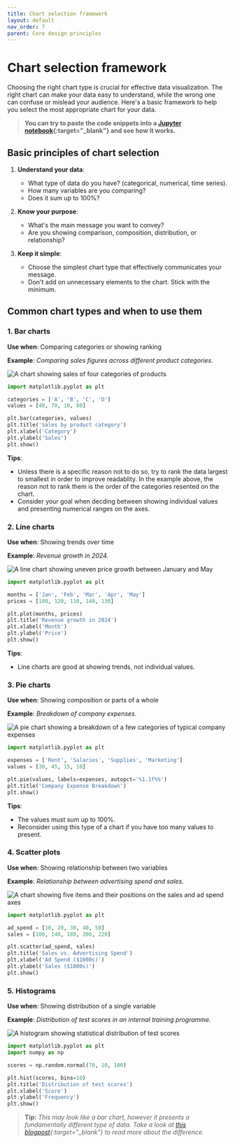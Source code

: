 ```yaml
---
title: Chart selection framework
layout: default
nav_order: 7
parent: Core design principles
---
```

# Chart selection framework

Choosing the right chart type is crucial for effective data visualization. The right chart can make your data easy to understand, while the wrong one can confuse or mislead your audience. Here's a basic framework to help you select the most appropriate chart for your data.

> **You can try to paste the code snippets into a [Jupyter notebook](https://colab.research.google.com){:target="_blank"} and see how it works.**

## Basic principles of chart selection

1. **Understand your data**: 
   - What type of data do you have? (categorical, numerical, time series).
   - How many variables are you comparing?
   - Does it sum up to 100%?

2. **Know your purpose**:
   - What's the main message you want to convey?
   - Are you showing comparison, composition, distribution, or relationship?

3. **Keep it simple**:
   - Choose the simplest chart type that effectively communicates your message.
   - Don't add on unnecessary elements to the chart. Stick with the minimum.

## Common chart types and when to use them

### 1. Bar charts
**Use when**: Comparing categories or showing ranking

**Example**: *Comparing sales figures across different product categories.*

![A chart showing sales of four categories of products](https://github.com/goooral/data_visualization_with_python/blob/main/images/chart1.png?raw=true)

```python
import matplotlib.pyplot as plt

categories = ['A', 'B', 'C', 'D']
values = [40, 70, 10, 80]

plt.bar(categories, values)
plt.title('Sales by product category')
plt.xlabel('Category')
plt.ylabel('Sales')
plt.show()
```

**Tips**:
- Unless there is a specific reason not to do so, try to rank the data largest to smallest in order to improve readablity. In the example above, the reason not to rank them is the order of the categories resented on the chart.
- Consider your goal when decding between showing individual values and presenting numerical ranges on the axes.

### 2. Line charts
**Use when**: Showing trends over time

**Example**: *Revenue growth in 2024.*

![A line chart showing uneven price growth between January and May](https://github.com/goooral/data_visualization_with_python/blob/main/images/chart2.png?raw=true)

```python
import matplotlib.pyplot as plt

months = ['Jan', 'Feb', 'Mar', 'Apr', 'May']
prices = [100, 120, 110, 140, 130]

plt.plot(months, prices)
plt.title('Revenue growth in 2024')
plt.xlabel('Month')
plt.ylabel('Price')
plt.show()
```

**Tips**:
- Line charts are good at showing trends, not individual values.

### 3. Pie charts
**Use when**: Showing composition or parts of a whole 

**Example**: *Breakdown of company expenses.*

![A pie chart showing a breakdown of a few categories of typical company expenses](https://github.com/goooral/data_visualization_with_python/blob/main/images/chart3.png?raw=true)

```python
import matplotlib.pyplot as plt

expenses = ['Rent', 'Salaries', 'Supplies', 'Marketing']
values = [30, 45, 15, 10]

plt.pie(values, labels=expenses, autopct='%1.1f%%')
plt.title('Company Expense Breakdown')
plt.show()
```

**Tips**: 
- The values must sum up to 100%.
- Reconsider using this type of a chart if you have too many values to present.

### 4. Scatter plots
**Use when**: Showing relationship between two variables

**Example**: *Relationship between advertising spend and sales.*

![A chart showing five items and their positions on the sales and ad spend axes](https://github.com/goooral/data_visualization_with_python/blob/main/images/chart4.png?raw=true)

```python
import matplotlib.pyplot as plt

ad_spend = [10, 20, 30, 40, 50]
sales = [100, 140, 180, 200, 220]

plt.scatter(ad_spend, sales)
plt.title('Sales vs. Advertising Spend')
plt.xlabel('Ad Spend ($1000s)')
plt.ylabel('Sales ($1000s)')
plt.show()
```
### 5. Histograms
**Use when**: Showing distribution of a single variable

**Example**: *Distribution of test scores in an internal training programme.*

![A histogram showing statistical distribution of test scores](https://github.com/goooral/data_visualization_with_python/blob/main/images/chart5.png?raw=true)

```python
import matplotlib.pyplot as plt
import numpy as np

scores = np.random.normal(70, 10, 100)

plt.hist(scores, bins=10)
plt.title('Distribution of test scores')
plt.xlabel('Score')
plt.ylabel('Frequency')
plt.show()
```

>**Tip:** *This may look like a bar chart, however it presents a fundamentally different type of data. Take a look at [this blogpost](https://www.storytellingwithdata.com/blog/2021/1/28/histograms-and-bar-charts){:target="_blank"} to read more about the difference.*
